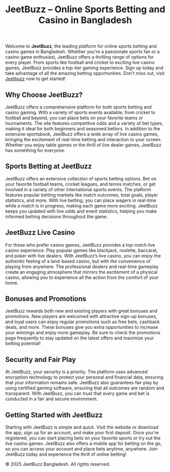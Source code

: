 <!DOCTYPE html> <html lang="en"> <head> <meta charset="UTF-8"> <meta name="viewport" content="width=device-width, initial-scale=1.0"> <title>JeetBuzz – Online Sports Betting and Casino in Bangladesh</title> </head> <body> <header> <h1>JeetBuzz – Online Sports Betting and Casino in Bangladesh</h1> </header> <section> <p>Welcome to <strong>JeetBuzz</strong>, the leading platform for online sports betting and casino games in Bangladesh. Whether you're a passionate sports fan or a casino game enthusiast, JeetBuzz offers a thrilling range of options for every player. From sports like football and cricket to exciting live casino games, JeetBuzz provides a top-tier gaming experience. Sign up today and take advantage of all the amazing betting opportunities. Don't miss out, visit <a href="https://jeetbuzzcasinowin.com/">Jeetbuzz</a> now to get started!</p> </section> <section> <h2>Why Choose JeetBuzz?</h2> <p>JeetBuzz offers a comprehensive platform for both sports betting and casino gaming. With a variety of sports events available, from cricket to football and beyond, you can place bets on your favorite teams or tournaments. The site features competitive odds and a variety of bet types, making it ideal for both beginners and seasoned bettors. In addition to the extensive sportsbook, JeetBuzz offers a wide array of live casino games, bringing the excitement of real-time betting and interaction to your screen. Whether you enjoy table games or the thrill of live dealer games, JeetBuzz has something for everyone.</p> </section> <section> <h2>Sports Betting at JeetBuzz</h2> <p>JeetBuzz offers an extensive collection of sports betting options. Bet on your favorite football teams, cricket leagues, and tennis matches, or get involved in a variety of other international sports events. The platform features popular betting markets like match outcomes, total goals, player statistics, and more. With live betting, you can place wagers in real-time while a match is in progress, making each game more exciting. JeetBuzz keeps you updated with live odds and event statistics, helping you make informed betting decisions throughout the game.</p> </section> <section> <h2>JeetBuzz Live Casino</h2> <p>For those who prefer casino games, JeetBuzz provides a top-notch live casino experience. Play popular games like blackjack, roulette, baccarat, and poker with live dealers. With JeetBuzz’s live casino, you can enjoy the authentic feeling of a land-based casino, but with the convenience of playing from anywhere. The professional dealers and real-time gameplay create an engaging atmosphere that mirrors the excitement of a physical casino, allowing you to experience all the action from the comfort of your home.</p> </section> <section> <h2>Bonuses and Promotions</h2> <p>JeetBuzz rewards both new and existing players with great bonuses and promotions. New players are welcomed with attractive sign-up bonuses, and loyal users can enjoy regular promotions such as free bets, cashback deals, and more. These bonuses give you extra opportunities to increase your winnings and enjoy more gameplay. Be sure to check the promotions page frequently to stay updated on the latest offers and maximize your betting potential!</p> </section> <section> <h2>Security and Fair Play</h2> <p>At JeetBuzz, your security is a priority. The platform uses advanced encryption technology to protect your personal and financial data, ensuring that your information remains safe. JeetBuzz also guarantees fair play by using certified gaming software, ensuring that all outcomes are random and transparent. With JeetBuzz, you can trust that every game and bet is conducted in a fair and secure environment.</p> </section> <section> <h2>Getting Started with JeetBuzz</h2> <p>Starting with JeetBuzz is simple and quick. Visit the website or download the app, sign up for an account, and make your first deposit. Once you're registered, you can start placing bets on your favorite sports or try out the live casino games. JeetBuzz also offers a mobile app for betting on the go, so you can access your account and place bets anytime, anywhere. Join JeetBuzz today and experience the thrill of online betting!</p> </section> <footer> <p>&copy; 2025 JeetBuzz Bangladesh. All rights reserved.</p> </footer> </body> </html>